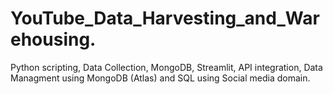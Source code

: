 # YouTube_Data_Harvesting_and_Warehousing.
Python scripting, Data Collection, MongoDB, Streamlit, API integration, Data Managment using MongoDB (Atlas) and SQL using Social media domain.
